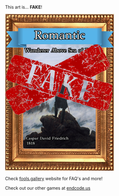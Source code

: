 This art is... 
 **FAKE**! 
 
 ![alt text](Wanderer_Above_Sea_of_Fog_Fake.png?raw=true "Artwork Card")  
 
 Check [fools.gallery](https://fools.gallery/) website for FAQ's and more! 
 
 Check out our other games at [endcode.us](https://endcode.us/)